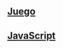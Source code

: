 ## [Juego](https://github.com/IIKUYY/HTML5/tree/main/Ch4/Juego/Juego.html)

## [JavaScript](https://github.com/IIKUYY/HTML5/tree/main/Ch4/Juego/Java.js)